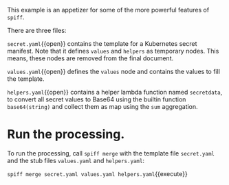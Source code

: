 This example is an appetizer for some of the more powerful features of `spiff`.

There are three files:

`secret.yaml`{{open}} contains the template for a Kubernetes secret manifest.
Note that it defines `values` and `helpers` as temporary nodes. This means, these nodes are removed from the final document. 

`values.yaml`{{open}} defines the `values` node and contains the values to fill the template.

`helpers.yaml`{{open}} contains a helper lambda function named `secretdata`, to convert all secret values to Base64 using the builtin function `base64(string)` and collect them as map using the `sum` aggregation.

# Run the processing.

To run the processing, call `spiff merge` with the template file `secret.yaml` and the stub files `values.yaml` and `helpers.yaml`:

`spiff merge secret.yaml values.yaml helpers.yaml`{{execute}}
